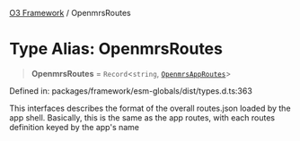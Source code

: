 [O3 Framework](../API.md) / OpenmrsRoutes

# Type Alias: OpenmrsRoutes

> **OpenmrsRoutes** = `Record`\<`string`, [`OpenmrsAppRoutes`](../interfaces/OpenmrsAppRoutes.md)\>

Defined in: packages/framework/esm-globals/dist/types.d.ts:363

This interfaces describes the format of the overall routes.json loaded by the app shell.
Basically, this is the same as the app routes, with each routes definition keyed by the app's name
